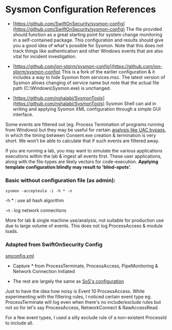 # Sysmon Configuration References

* [https://github.com/SwiftOnSecurity/sysmon-config](https://github.com/SwiftOnSecurity/sysmon-config) 
The file provided should function as a great starting point for system change monitoring in a self-contained package. This configuration and results should give you a good idea of what's possible for Sysmon. Note that this does not track things like authentication and other Windows events that are also vital for incident investigation.

* [https://github.com/ion-storm/sysmon-config](https://github.com/ion-storm/sysmon-config) This is a fork of the earlier configuration & it includes a way to hide Sysmon from services.msc. The latest version of Sysmon allows changing of service name but note that the actual file path (C:\Windows\Sysmon.exe) is unchanged. 

* [https://github.com/nshalabi/SysmonTools](https://github.com/nshalabi/SysmonTools) Sysmon Shell can aid in writing and applying Sysmon XML configuration through a simple GUI interface.


Some events are filtered out (eg. Process Termination of programs running from Windows\) but they may be useful for certain [analysis like UAC bypass](https://medium.com/@jym/uac-bypass-analysis-7a1379d21d36), in which the timing between Consent.exe creation & termination is very short. We won't be able to calculate that if such events are filtered away.

If you are running a lab, you may want to simulate the various applications executions within the lab & ingest all events first. These user applications, along with the file-types are likely vectors for code-execution. **Applying template configuration blindly may result to 'blind-spots'.**

### Basic without configuration file (as admin):

`sysmon -accepteula -i -h * -n`

-h * 	: use all hash algorithm

-n 		: log network connections

More for lab & single machine use/analysis, not suitable for production use due to large volume of events. This does not log ProcessAccess & module loads. 

### Adapted from SwiftOnSecurity Config
[smconfig.xml](smconfig.xml)

* Capture * from ProcessTerminate, ProcessAccess, PipeMonitoring & Network Connection Initiated

* The rest are largely the same as [SoS's configuration](https://github.com/SwiftOnSecurity/sysmon-config/blob/master/sysmonconfig-export.xml)

Just to have the idea how noisy is Event 10 ProcessAccess. While experimenting with the filtering rules, I noticed certain event type eg. ProcessTerminate will log even when there's no include/exclude rules but not so for let's say ProcessAccess, NetworkConnect & RawAccessRead. 

For a few event types, I used a silly exclude rule of a non-existent ProcessId to include all.